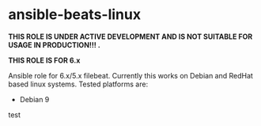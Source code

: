# ansible-beats-linux

**THIS ROLE IS UNDER ACTIVE DEVELOPMENT AND IS NOT SUITABLE FOR USAGE IN PRODUCTION!!! .**

**THIS ROLE IS FOR 6.x**

Ansible role for 6.x/5.x filebeat.  Currently this works on Debian and RedHat based linux systems.  Tested platforms are:

* Debian 9

test
